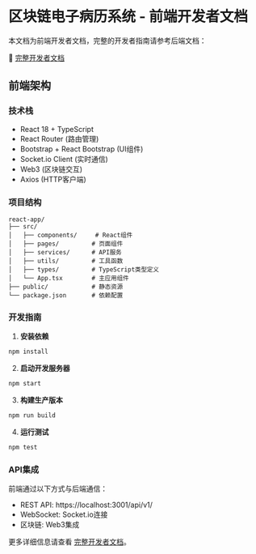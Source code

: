 # 区块链电子病历系统 - 前端开发者文档

本文档为前端开发者文档，完整的开发者指南请参考后端文档：

🔧 [完整开发者文档](../../backend-app/docs/DEVELOPER_GUIDE.md)

## 前端架构

### 技术栈

- React 18 + TypeScript
- React Router (路由管理)
- Bootstrap + React Bootstrap (UI组件)
- Socket.io Client (实时通信)
- Web3 (区块链交互)
- Axios (HTTP客户端)

### 项目结构

```
react-app/
├── src/
│   ├── components/     # React组件
│   ├── pages/         # 页面组件
│   ├── services/      # API服务
│   ├── utils/         # 工具函数
│   ├── types/         # TypeScript类型定义
│   └── App.tsx        # 主应用组件
├── public/            # 静态资源
└── package.json       # 依赖配置
```

### 开发指南

1. **安装依赖**

```bash
npm install
```

2. **启动开发服务器**

```bash
npm start
```

3. **构建生产版本**

```bash
npm run build
```

4. **运行测试**

```bash
npm test
```

### API集成

前端通过以下方式与后端通信：

- REST API: https://localhost:3001/api/v1/
- WebSocket: Socket.io连接
- 区块链: Web3集成

更多详细信息请查看 [完整开发者文档](../../backend-app/docs/DEVELOPER_GUIDE.md)。

